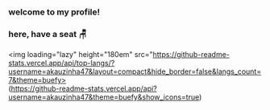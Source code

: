 ### welcome to my profile! 
### here, have a  seat 🪑

<img loading="lazy" height="180em" src="https://github-readme-stats.vercel.app/api/top-langs/?username=akauzinha47&layout=compact&hide_border=false&langs_count=7&theme=buefy>  
(https://github-readme-stats.vercel.app/api?username=akauzinha47&theme=buefy&show_icons=true)


<!--
## loading... 🚧
**akauzinha47/akauzinha47** is a ✨ _special_ ✨ repository because its `README.md` (this file) appears on your GitHub profile.

Here are some ideas to get you started:

- 🔭 I’m currently working on ...
- 🌱 I’m currently learning ...
- 👯 I’m looking to collaborate on ...
- 🤔 I’m looking for help with ...
- 💬 Ask me about ...
- 📫 How to reach me: ...
- 😄 Pronouns: ...
- ⚡ Fun fact: ...
-->
